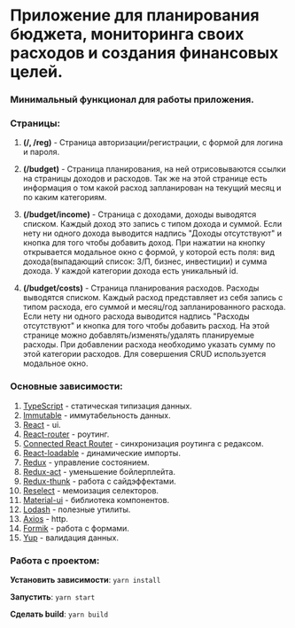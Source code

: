 # Приложение для планирования бюджета, мониторинга своих расходов и создания финансовых целей.

### Минимальный функционал для работы приложения.

### Страницы:

1. **(/, /reg)** - Страница авторизации/регистрации, с формой для логина и пароля.

2. **(/budget)** - Страница планирования, на ней отрисовываются ссылки на страницы доходов и расходов.
   Так же на этой странице есть информация о том какой расход запланирован на текущий месяц и по каким категориям.

3. **(/budget/income)** - Страница с доходами, доходы выводятся списком.
   Каждый доход это запись с типом дохода и суммой.
   Если нету ни одного дохода выводится надпись "Доходы отсутствуют" и кнопка для того чтобы добавить доход.
   При нажатии на кнопку открывается модальное окно с формой,
   у которой есть поля: вид дохода(выпадающий список: З/П, бизнес, инвестиции) и сумма дохода.
   У каждой категории дохода есть уникальный id.

4. **(/budget/costs)** - Страница планирования расходов. Расходы выводятся списком.
   Каждый расход представляет из себя запись с типом расхода, его суммой и месяц/год запланированного расхода.
   Если нету ни одного расхода выводится надпись "Расходы отсутствуют" и кнопка для того чтобы добавить расход.
   На этой странице можно добавлять/изменять/удалять планируемые расходы.
   При добавлении расхода необходимо указать сумму по этой категории расходов.
   Для совершения CRUD используется модальное окно.

### Основные зависимости:

1. [TypeScript](https://www.typescriptlang.org/docs/home.html) - статическая типизация данных.
2. [Immutable](https://facebook.github.io/immutable-js/docs/#/) - иммутабельность данных.
3. [React](https://reactjs.org/docs/getting-started.html) - ui.
4. [React-router](https://reacttraining.com/react-router/web/guides/quick-start) - роутинг.
5. [Connected React Router](https://github.com/supasate/connected-react-router) - синхронизация роутинга с редаксом.
6. [React-loadable](https://github.com/jamiebuilds/react-loadable) - динамические импорты.
7. [Redux](https://redux.js.org/api/api-reference) - управление состоянием.
8. [Redux-act](https://github.com/pauldijou/redux-act) - уменьшение бойлерплейта.
9. [Redux-thunk](https://github.com/reduxjs/redux-thunk) - работа с сайдэффектами.
10. [Reselect](https://github.com/reduxjs/reselect) - мемоизация селекторов.
11. [Material-ui](https://material-ui.com/) - библиотека компонентов.
12. [Lodash](https://lodash.com/) - полезные утилиты.
13. [Axios](https://github.com/axios/axios) - http.
14. [Formik](https://github.com/jaredpalmer/formik) - работа с формами.
15. [Yup](https://github.com/jquense/yup) - валидация данных.

### Работа с проектом:

**Установить зависимости**: `yarn install`

**Запустить**: `yarn start`

**Сделать build**: `yarn build`

